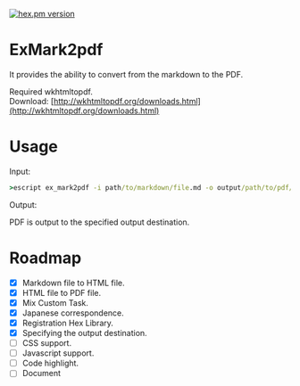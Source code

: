 [![hex.pm version](https://img.shields.io/hexpm/v/ex_mark2pdf.svg)](https://hex.pm/packages/ex_mark2pdf)

ExMark2pdf
==========

It provides the ability to convert from the markdown to the PDF.  

Required wkhtmltopdf.  
Download: [http://wkhtmltopdf.org/downloads.html](http://wkhtmltopdf.org/downloads.html)  

Usage
=====

Input:

```cmd
>escript ex_mark2pdf -i path/to/markdown/file.md -o output/path/to/pdf/file.pdf
```

Output:

PDF is output to the specified output destination.

Roadmap
=======

- [x] Markdown file to HTML file.
- [x] HTML file to PDF file.
- [x] Mix Custom Task.
- [x] Japanese correspondence.
- [x] Registration Hex Library.
- [x] Specifying the output destination.
- [ ] CSS support.
- [ ] Javascript support.
- [ ] Code highlight.
- [ ] Document